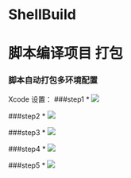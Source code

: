 ShellBuild
==========
# 脚本编译项目 打包
### 脚本自动打包多环境配置

Xcode 设置：
###step1
    * <img src=https://raw.githubusercontent.comhttps://raw.github.com/Blavtes/ShellBuild/blob/master/step1.png >

###step2
    * <img src=https://raw.githubusercontent.comhttps://raw.github.com/Blavtes/ShellBuild/blob/master/step2.png >

###step3
    * <img src=https://raw.githubusercontent.comhttps://raw.github.com/Blavtes/ShellBuild/blob/master/step3.png >

###step4
    * <img src=https://raw.githubusercontent.comhttps://raw.github.com/Blavtes/ShellBuild/blob/master/step4.png >

###step5
    * <img src=https://raw.githubusercontent.comhttps://raw.github.com/Blavtes/ShellBuild/blob/master/step5.png >

